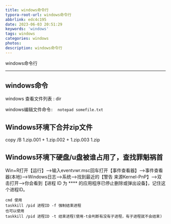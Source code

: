 ```yaml
---
title: windows命令行
typora-root-url: windows命令行
abbrlink: edc4c195
date: 2023-06-03 20:51:29
keywords: 'windows'
tags: windows
categories: windows
photos:
description: windows命令行
---
```


windows命令行

<!--more-->

------

## windows命令

windows 查看文件列表 :  dir

windows编辑文件命令`:  notepad somefile.txt`

## Windows环境下合并zip文件

copy /B 1.zip.001 + 1.zip.002 + 1.zip.003 1.zip

## Windows环境下硬盘/u盘被谁占用了，查找罪魁祸首

Win+R打开【运行】–>输入eventvwr.msc回车打开【事件查看器】–>事件查看器(本地)–>Windows日志–>系统–>找到最近的【警告 来源Kernel-PnP】–>双击打开–>你会看到【进程 ID 为 **** 的应用程序已停止删除或弹出设备】，记住这个进程ID。

```
cmd 使用  
taskkill /pid 进程ID -f 强制结束进程  
也可以使用
taskkill /pid 进程ID -t 结束进程(使用-t会判断有没有子进程，有子进程就不会结束)  
```

